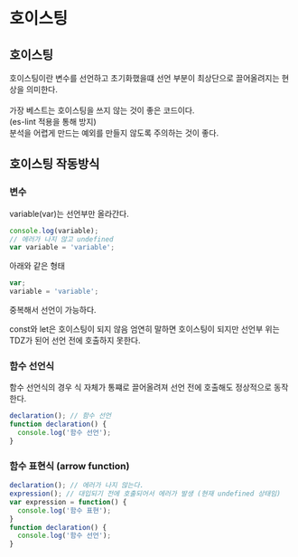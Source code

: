 # 호이스팅

## 호이스팅
호이스팅이란 변수를 선언하고 초기화했을떄 선언 부분이 최상단으로 끌어올려지는 현상을 의미한다. <br /> <br />
가장 베스트는 호이스팅을 쓰지 않는 것이 좋은 코드이다. <br /> (es-lint 적용을 통해 방지) <br />
분석을 어렵게 만드는 예외를 만들지 않도록 주의하는 것이 좋다.

## 호이스팅 작동방식

### 변수

variable(var)는 선언부만 올라간다.
```js
console.log(variable);
// 에러가 나지 않고 undefined
var variable = 'variable';
```

아래와 같은 형태

```js
var;
variable = 'variable';
```
중복해서 선언이 가능하다.

const와 let은 호이스팅이 되지 않음
엄연히 말하면 호이스팅이 되지만 선언부 위는 TDZ가 된어 선언 전에 호출하지 못한다.

### 함수 선언식
함수 선언식의 경우 식 자체가 통쨰로 끌어올려져 선언 전에 호출해도 정상적으로 동작한다.

```js
declaration(); // 함수 선언
function declaration() {
  console.log('함수 선언');
}
```

### 함수 표현식 (arrow function)
```js
declaration(); // 에러가 나지 않는다.
expression(); // 대입되기 전에 호출되어서 에러가 발생 (현재 undefined 상태임)
var expression = function() {
  console.log('함수 표현');
}
function declaration() { 
  console.log('함수 선언');
}
```